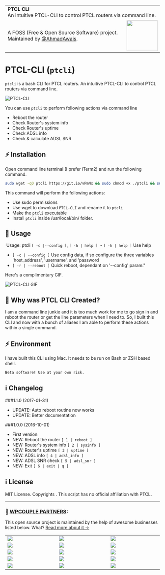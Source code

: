 
<table width='100%'>
    <tr>
        <td align='left' width='100%' colspan='2'>
            <strong>PTCL CLI</strong><br />
            An intuitive PTCL-CLI to control PTCL routers via command line.
        </td>
    </tr>
    <tr>
        <td>
            A FOSS (Free & Open Source Software) project. Maintained by <a href='https://github.com/ahmadawais'>@AhmadAwais</a>.
        </td>
        <td align='center'>
            <a href='https://AhmadAwais.com/'>
                <img src='https://i.imgur.com/Asg4d3k.png' width='100' />
            </a>
        </td>
    </tr>
</table>

# PTCL-CLI (`ptcli`)
`ptcli`  is a bash CLI for PTCL routers. An intuitive PTCL-CLI to control PTCL routers via command line.

![PTCL-CLI](https://i.imgur.com/FHLLPAe.png)

You can use `ptcli` to perform following actions via command line
- Reboot the router
- Check Router's system info
- Check Router's uptime
- Check ADSL info
- Check & calculate ADSL SNR


## ⚡️ Installation

Open command line terminal (I prefer iTerm2) and run the following command.

```bash
sudo wget -qO ptcli https://git.io/vPmNx && sudo chmod +x ./ptcli && sudo install ./ptcli /usr/local/bin/ptcli
```

This command will perform the following actions:
- Use sudo permissions
- Use wget to download `PTCL-CLI` and rename it to `ptcli`
- Make the `ptcli` executable
- Install `ptcli` inside /usr/local/bin/ folder.

## 🙌 Usage 
️ Usage: ptcli `[ -c |--config ]`, `[ -h | help ]`
️ - `[ -h | help ]` Use help
 - `[ -c | --config ]` Use config data, if so configure the three variables 'host_address', 'username', and 'password
 - `[ -r | --reboot ]` Quick reboot, dependant on '--config' param."

Here's a complimentary GIF.

![PTCL-CLI GIF](https://i.imgur.com/TzeAw5B.gif)

## 🤔 Why was PTCL CLI Created?
I am a command line junkie and it is too much work for me to go sign in and reboot the router or get the line parameters when I need to. So, I built this CLI and now with a bunch of aliases I am able to perform these actions within a single command.


## ⚡️ Environment
I have built this CLI using Mac. It needs to be run on Bash or ZSH based shell. 

`Beta software! Use at your own risk.`

## ℹ️ Changelog

###1.1.0 (2017-01-31)
- UPDATE: Auto reboot routine now works
- UPDATE: Better documentation

###1.0.0 (2016-10-01)
- First version
- NEW: Reboot the router `[ 1 | reboot ]`
- NEW: Router's system info `[ 2 | sysinfo ]`
- NEW: Router's uptime `[ 3 | uptime ]`
- NEW: ADSL info `[ 4 | adsl_info ]`
- NEW: ADSL SNR check `[ 5 | adsl_snr ]`
- NEW: Exit `[ 6 | exit | q ]`

## ℹ️ License
MIT License. Copyrights <Ahmad Awais>. This script has no official affiliation with PTCL.

---
### 🙌 [WPCOUPLE PARTNERS](https://WPCouple.com/partners):
This open source project is maintained by the help of awesome businesses listed below. What? [Read more about it →](https://WPCouple.com/partners)

<table width='100%'>
	<tr>
		<td width='333.33'><a target='_blank' href='https://www.gravityforms.com/?utm_source=WPCouple&utm_medium=Partner'><img src='http://on.ahmda.ws/mtrE/c' /></a></td>
		<td width='333.33'><a target='_blank' href='https://kinsta.com/?utm_source=WPCouple&utm_medium=Partner'><img src='http://on.ahmda.ws/mu5O/c' /></a></td>
		<td width='333.33'><a target='_blank' href='https://wpengine.com/?utm_source=WPCouple&utm_medium=Partner'><img src='http://on.ahmda.ws/mto3/c' /></a></td>
	</tr>
	<tr>
		<td width='333.33'><a target='_blank' href='https://www.sitelock.com/?utm_source=WPCouple&utm_medium=Partner'><img src='http://on.ahmda.ws/mtyZ/c' /></a></td>
		<td width='333.33'><a target='_blank' href='https://wp-rocket.me/?utm_source=WPCouple&utm_medium=Partner'><img src='http://on.ahmda.ws/mtrv/c' /></a></td>
		<td width='333.33'><a target='_blank' href='https://blogvault.net/?utm_source=WPCouple&utm_medium=Partner'><img src='http://on.ahmda.ws/mtph/c' /></a></td>
	</tr>
	<tr>
		<td width='333.33'><a target='_blank' href='http://cridio.com/?utm_source=WPCouple&utm_medium=Partner'><img src='http://on.ahmda.ws/mtmy/c' /></a></td>
		<td width='333.33'><a target='_blank' href='http://wecobble.com/?utm_source=WPCouple&utm_medium=Partner'><img src='http://on.ahmda.ws/mtrW/c' /></a></td>
		<td width='333.33'><a target='_blank' href='https://www.cloudways.com/?utm_source=WPCouple&utm_medium=Partner'><img src='http://on.ahmda.ws/mu0C/c' /></a></td>
	</tr>
	<tr>
		<td width='333.33'><a target='_blank' href='https://www.cozmoslabs.com/?utm_source=WPCouple&utm_medium=Partner'><img src='http://on.ahmda.ws/mu9W/c' /></a></td>
		<td width='333.33'><a target='_blank' href='https://wpgeodirectory.com/?utm_source=WPCouple&utm_medium=Partner'><img src='http://on.ahmda.ws/mtwv/c' /></a></td>
		<td width='333.33'><a target='_blank' href='https://www.wpsecurityauditlog.com/?utm_source=WPCouple&utm_medium=Partner'><img src='http://on.ahmda.ws/mtkh/c' /></a></td>
	</tr>
	<tr>
		<td width='333.33'><a target='_blank' href='https://mythemeshop.com/?utm_source=WPCouple&utm_medium=Partner'><img src='http://on.ahmda.ws/n3ug/c' /></a></td>
		<td width='333.33'><a target='_blank' href='https://www.liquidweb.com/?utm_source=WPCouple&utm_medium=Partner'><img src='http://on.ahmda.ws/mtnt/c' /></a></td>
		<td width='333.33'><a target='_blank' href='https://WPCouple.com/contact?utm_source=WPCouple&utm_medium=Partner'><img src='http://on.ahmda.ws/mu3F/c' /></a></td>
	</tr>
</table>
